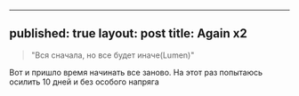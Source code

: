 
---
published: true
layout: post
title: Again x2
---


>"Вся сначала, но все будет иначе(Lumen)"
 
 Вот и пришло время начинать все заново. На этот раз попытаюсь осилить 10 дней и без особого напряга
